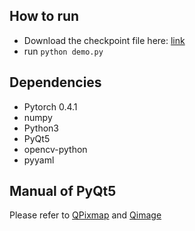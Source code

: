 ## How to run
* Download the checkpoint file here: [link](https://drive.google.com/file/d/1AjhjO4tmIdTESQvFVX8Eaq06FkVEmxgo/view?usp=sharing)
* run `python demo.py`
## Dependencies
* Pytorch 0.4.1
* numpy
* Python3
* PyQt5
* opencv-python
* pyyaml
## Manual of PyQt5
Please refer to [QPixmap](https://doc.qt.io/qtforpython/PySide2/QtGui/QPixmap.html#PySide2.QtGui.PySide2.QtGui.QPixmap.mask) and [Qimage](https://doc.qt.io/qtforpython/PySide2/QtGui/QImage.html)
